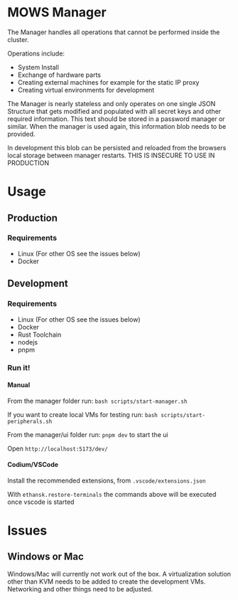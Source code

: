 # MOWS Manager

The Manager handles all operations that cannot be performed inside the cluster.

Operations include:

-   System Install
-   Exchange of hardware parts
-   Creating external machines for example for the static IP proxy
-   Creating virtual environments for development

The Manager is nearly stateless and only operates on one single JSON Structure that gets modified and populated with all secret keys and other required information. This text should be stored in a password manager or similar. When the manager is used again, this information blob needs to be provided.

In development this blob can be persisted and reloaded from the browsers local storage between manager restarts. THIS IS INSECURE TO USE IN PRODUCTION

# Usage

## Production

### Requirements

-   Linux (For other OS see the issues below)
-   Docker

## Development

### Requirements

-   Linux (For other OS see the issues below)
-   Docker
-   Rust Toolchain
-   nodejs
-   pnpm

### Run it!

#### Manual

From the manager folder run: `bash scripts/start-manager.sh`

If you want to create local VMs for testing run: `bash scripts/start-peripherals.sh`

From the manager/ui folder run: `pnpm dev` to start the ui

Open `http://localhost:5173/dev/`

#### Codium/VSCode

Install the recommended extensions, from `.vscode/extensions.json`

With `ethansk.restore-terminals` the commands above will be executed once vscode is started

# Issues

## Windows or Mac

Windows/Mac will currently not work out of the box. A virtualization solution other than KVM needs to be added to create the development VMs. Networking and other things need to be adjusted.
